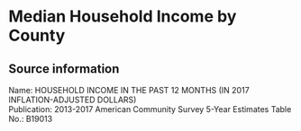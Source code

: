 Median Household Income by County
==============

Source information
--------------
Name: HOUSEHOLD INCOME IN THE PAST 12 MONTHS (IN 2017 INFLATION-ADJUSTED DOLLARS)\
Publication: 2013-2017 American Community Survey 5-Year Estimates
Table No.: B19013
